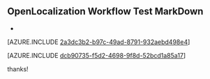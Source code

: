 ## OpenLocalization Workflow Test MarkDown
* 

[AZURE.INCLUDE [2a3dc3b2-b97c-49ad-8791-932aebd498e4](calleeMd1.md)]



[AZURE.INCLUDE [dcb90735-f5d2-4698-9f8d-52bcd1a85a17](calleeMd2.md)]

 
thanks!